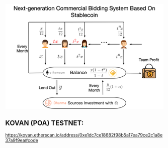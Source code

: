 ![](./solution.jpg)

## KOVAN (POA) TESTNET: 
https://kovan.etherscan.io/address/0xe1dc7ce18682f98b5a17ea79ce2c1a8e37a9f9ea#code
